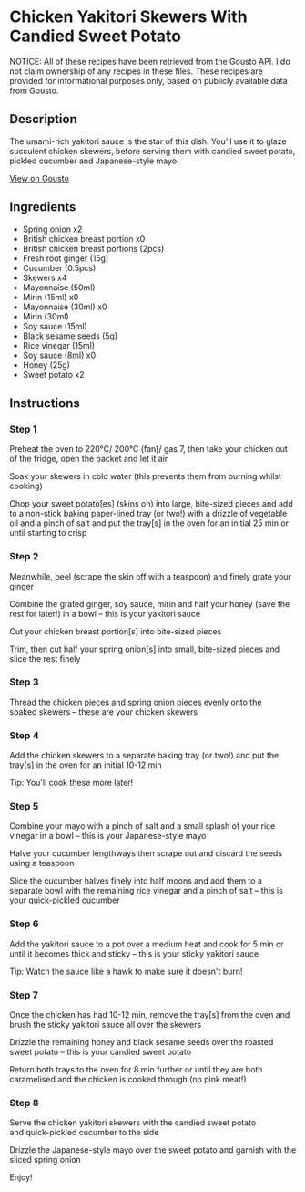 # Chicken Yakitori Skewers With Candied Sweet Potato

NOTICE: All of these recipes have been retrieved from the Gousto API. I do not claim ownership of any recipes in these files. These recipes are provided for informational purposes only, based on publicly available data from Gousto.

## Description

The umami-rich yakitori sauce is the star of this dish. You'll use it to glaze succulent chicken skewers, before serving them with candied sweet potato, pickled cucumber and Japanese-style mayo.

[View on Gousto](https://www.gousto.co.uk/recipes/cookbook/chicken-yakitori-skewers-with-candied-sweet-potatoes)

## Ingredients

- Spring onion x2
- British chicken breast portion x0
- British chicken breast portions (2pcs)
- Fresh root ginger (15g)
- Cucumber (0.5pcs)
- Skewers x4
- Mayonnaise (50ml)
- Mirin (15ml) x0
- Mayonnaise (30ml) x0
- Mirin (30ml)
- Soy sauce (15ml)
- Black sesame seeds (5g)
- Rice vinegar (15ml)
- Soy sauce (8ml) x0
- Honey (25g)
- Sweet potato x2

## Instructions


### Step 1

Preheat the oven to 220°C/ 200°C (fan)/ gas 7, then take your chicken out of the fridge, open the packet and let it air

Soak your skewers in cold water (this prevents them from burning whilst cooking)

Chop your sweet potato[es] (skins on) into large, bite-sized pieces and add to a non-stick baking paper-lined tray (or two!) with a drizzle of vegetable oil and a pinch of salt and put the tray[s] in the oven for an initial 25 min or until starting to crisp


### Step 2

Meanwhile, peel (scrape the skin off with a teaspoon) and finely grate your ginger

Combine the grated ginger, soy sauce, mirin and half your honey (save the rest for later!) in a bowl – this is your yakitori sauce

Cut your chicken breast portion[s] into bite-sized pieces

Trim, then cut half your spring onion[s] into small, bite-sized pieces and slice the rest finely


### Step 3

Thread the chicken pieces and spring onion pieces evenly onto the soaked skewers – these are your chicken skewers


### Step 4

Add the chicken skewers to a separate baking tray (or two!) and put the tray[s] in the oven for an initial 10-12 min

Tip: You'll cook these more later!


### Step 5

Combine your mayo with a pinch of salt and a small splash of your rice vinegar in a bowl – this is your Japanese-style mayo

Halve your cucumber lengthways then scrape out and discard the seeds using a teaspoon

Slice the cucumber halves finely into half moons and add them to a separate bowl with the remaining rice vinegar and a pinch of salt – this is your quick-pickled cucumber


### Step 6

Add the yakitori sauce to a pot over a medium heat and cook for 5 min or until it becomes thick and sticky – this is your sticky yakitori sauce

Tip: Watch the sauce like a hawk to make sure it doesn't burn!


### Step 7

Once the chicken has had 10-12 min, remove the tray[s] from the oven and brush the sticky yakitori sauce all over the skewers

Drizzle the remaining honey and black sesame seeds over the roasted sweet potato – this is your candied sweet potato

Return both trays to the oven for 8 min further or until they are both caramelised and the chicken is cooked through (no pink meat!)

### Step 8

Serve the chicken yakitori skewers with the candied sweet potato and quick-pickled cucumber to the side

Drizzle the Japanese-style mayo over the sweet potato and garnish with the sliced spring onion

Enjoy!

